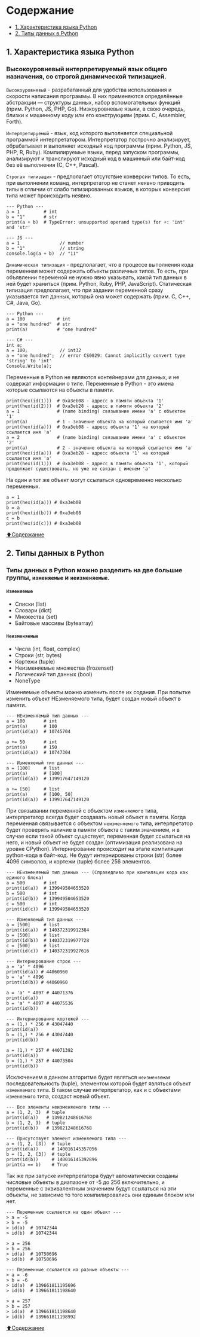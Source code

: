 # Содержание
- [1. Характеристика языка Python](https://github.com/KorostylovSerega/PythonSummary/edit/main/Python.md#1-Характеристика-языка-Python)
- [2. Типы данных в Python](https://github.com/KorostylovSerega/PythonSummary/edit/main/Python.md#2-Типы-данных-в-Python)

## 1. Характеристика языка Python

### Высокоуровневый интерпретируемый язык общего назначения, со строгой динамической типизацией.
`Высокоуровневый` - разрабатанный для удобства использования и скорости написания программы. В них применяются определённые абстракции — структуры данных, набор вспомогательных функций (прим. Python, JS, PHP, Go). Низкоуровневые языки, в свою очередь, близки к машинному коду или его конструкциям (прим. C, Assembler, Forth).

`Интерпретируемый` - язык, код которого выполняется специальной программой интерпретатором. Интерпретатор построчно анализирует, обрабатывает и выполняет исходный код программы (прим. Python, JS, PHP, R, Ruby). Компилируемые языки, перед запуском программы, анализируют и транслируют исходный код в машинный или байт-код без её выполнения (С, С++, Pascal).

`Строгая типизация` - предполагает отсутствие конверсии типов. То есть, при выполнении команд, интерпретатор не станет неявно приводить типы в отличии от слабо типизированных языков, в которых конверсия типа может происходить неявно.
```
--- Python ---
a = 1         # int
b = "1"       # str
print(a + b)  # TypeError: unsupported operand type(s) for +: 'int' and 'str'

--- JS ---
a = 1               // number
b = "1"             // string
console.log(a + b)  // "11"
```

`Динамическая типизация` - предполагает, что в процессе выполнения кода переменная может содержать объекты различных типов. То есть, при объявлении переменой не нужно явно указывать, какой тип данных в ней будет храниться (прим. Python, Ruby, PHP, JavaScript). Статическая типизация предполагает, что при задании переменной сразу указывается тип данных, который она может содержать (прим. C, C++, C#, Java, Go).
```
--- Python ---
a = 100            # int
a = "one hundred"  # str
print(a)           # "one hundred"

--- C# ---
int a;
a = 100;            // int32
a = "one hundred";  // error CS0029: Cannot implicitly convert type 'string' to 'int'
Console.Write(a);

```
Переменные в Python не являются контейнерами для данных, и не содержат информации о типе. Переменные в Python - это имена которые ссылаются на объекты в памяти.
```
print(hex(id(1)))  # 0xa3eb08 - адресс в памяти объекта '1'
print(hex(id(2)))  # 0xa3eb28 - адресс в памяти объекта '2'
a = 1              # (name binding) связывание имени 'a' с объектом '1'
print(a)           # 1 - значение объекта на который ссылается имя 'a'
print(hex(id(a)))  # 0xa3eb08 - адресс объекта '1' на который ссылается имя 'a'
a = 2              # (name binding) связывание имени 'a' с объектом '2'
print(a)           # 2 - значение объекта на который ссылается имя 'a'
print(hex(id(a)))  # 0xa3eb28 - адресс объекта '1' на который ссылается имя 'a'
print(hex(id(1)))  # 0xa3eb08 - адресс в памяти объекта '1', который продолжает существовать, но уже не связан с именем 'a'
```
На один и тот же объект могут ссылаться одновременно несколько переменных.
```
a = 1
print(hex(id(a))) # 0xa3eb08
b = a
print(hex(id(b))) # 0xa3eb08
c = b
print(hex(id(c))) # 0xa3eb08
```
[⬆️Содержание](https://github.com/KorostylovSerega/PythonSummary/edit/main/Python.md#содержание)

## 2. Типы данных в Python
### Типы данных в Python можно разделить на две большие группы, `изменяемые` и `неизменяемые`.
#### `Изменяемые`
- Списки (list)
- Словари (dict)
- Множества (set)
- Байтовые массивы (bytearray)
#### `Неизменяемые`
- Числа (int, float, complex)
- Строки (str, bytes)
- Кортежи (tuple)
- Неизменяемые множества (frozenset)
- Логический тип данных (bool)
- NoneType

Изменяемые объекты можно изменить после их содания. При попытке изменить объект НЕзменяемого типа, будет создан новый объект в памяти.
```
--- НЕизменяемый тип данных ---
a = 100       # int
print(a)      # 100
print(id(a))  # 10745704

a += 50       # int
print(a)      # 150
print(id(a))  # 10747304

--- Изменяемый тип данных ---
a = [100]     # list
print(a)      # [100]
print(id(a))  # 139917647149120

a += [50]     # list
print(a)      # [100, 50]
print(id(a))  # 139917647149120
```
При связывании переменной с объектом `изменяемого` типа, интерпретатор всегда будет создавать новый объект в памяти. Когда переменная связывается с объектом `неизменяемого` типа, интерпретатор будет проверять наличие в памяти объекта с таким значением, и в случае если такой объект существует, переменная будет ссылаться на него, и новый объект не будет создан (оптимизация реализована на уровне CPython). Интернирование происходит на этапе компиляции python-кода в байт-код. Не будут интернированы строки (str) более 4096 символов, и кортежи (tuple) более 256 элементов.
```
--- НЕизменяемый тип данных --- (Справедливо при компиляции кода как единого блока)
a = 500       # int
print(id(a))  # 139949504653520
b = 500       # int
print(id(b))  # 139949504653520
c = 500       # int
print(id(c))  # 139949504653520

--- Изменяемый тип данных ---
a = [500]     # list
print(id(a))  # 140372319912384
b = [500]     # list
print(id(b))  # 140372319977728
c = [500]     # list
print(id(c))  # 140372319927616

--- Интернирование строк ---
a = 'a' * 4096
print(id(a)) # 44060960
b = 'a' * 4096
print(id(b)) # 44060960

a = 'a' * 4097 # 44071376
print(id(a))
b = 'a' * 4097 # 44075536
print(id(b))

--- Интернирование кортежей ---
a = (1,) * 256 # 43047440
print(id(a))
b = (1,) * 256 # 43047440
print(id(b))

a = (1,) * 257 # 44071392
print(id(a))
b = (1,) * 257 # 44073504
print(id(b))
```
Исключением в данном алгоритме будет являться `неизменяемая` последовательность (tuple), элементом которой будет являться объект `изменяемого` типа. В таком случае интерпретатор, как и с объектами `изменяемого` типа, создаст новый объект.
```
--- Все элементы неизменяемого типы ---
a = (1, 2, 3)  # tuple
print(id(a))   # 139821248616768
b = (1, 2, 3)  # tuple
print(id(b))   # 139821248616768

--- Присутствует элемент изменяемого типа ---
a = (1, 2, [3])  # tuple
print(id(a))     # 140016145357056
b = (1, 2, [3])  # tuple
print(id(b))     # 140016145392896
print(a == b)    # True
```
Так же при запуске интерпретатора будут автоматически созданы числовые объекты в диапазоне от -5 до 256 включительно, и переменные с эквивалентным значением будут ссылаться на эти объекты, не зависимо то того компилировались они единым блоком или нет.
```
--- Переменные ссылается на один объект ---
> a = -5
> b = -5
> id(a)  # 10742344
> id(b)  # 10742344
  
> a = 256
> b = 256
> id(a)  # 10750696
> id(b)  # 10750696

--- Переменные ссылается на разные объекты ---
> a = -6
> b = -6
> id(a)  # 139661811195696
> id(b)  # 139661811198640

> a = 257
> b = 257
> id(a)  # 139661811198640
> id(b)  # 139661811198992
```
[⬆️Содержание](https://github.com/KorostylovSerega/PythonSummary/edit/main/Python.md#содержание)
